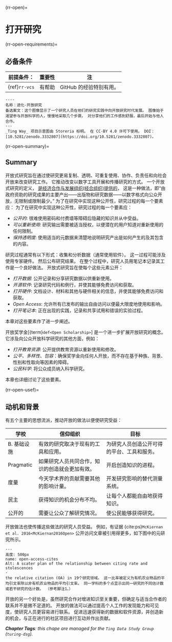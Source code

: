 (rr-open)=
# 打开研究

(rr-open-requirements)=
## 必备条件

| 前提条件：         | 重要性 | 注               |
| ------------- | --- | --------------- |
| {ref}`rr-vcs` | 有帮助 | GitHub 的经验特别有用。 |


```{figure} ../figures/evolution-open-research.jpg
----
名称：进化-开放研究
备选案文：这个图像显示了一个研究人员在他们的研究实践中向开放研究时代发展。 图像始于渴望参与开放科学的人，慢慢地采取几个步骤。 对分享他们的工作感到舒服，最后开始与他人合作。
---
_Ting Way_ 项目示意图由 Storeria 标明。 在 CC-BY 4.0 许可下使用。 DOI：[10.5281/zenodo.3332807](https://doi.org/10.5281/zenodo.3332807)。
```

(rr-open-summary)=
## Summary

开放式研究旨在通过使研究更易复制、透明、可重复使用、协作、负责任和向社会开放来改变研究工作。 它推动改变以数字工具开展和传播研究的方式。 一个开放式研究的定义， [是经济合作与发展组织(经合组织)提供的](https://www.fct.pt/dsi/docs/Making_Open_Science_a_Reality.pdf "Making Open Science a Reality, OECD Science, Technology and Industry Policy Papers No. 25")， 这是一种做法，即“由政府资助的研究成果的主要产出——出版物和研究数据——以数字格式向公众开放，无限制或限制最少。” 为了在研究中实现这种公开性，研究过程的每一个要素应： 为了在研究中实现这种公开性，研究过程的每一个要素应：

- _公开的_: 很难使用密码和付费墙等障碍后隐藏的知识并从中受益。
- _可以重新使用_: 研究输出需要被适当授权，以便潜在的用户知道对重新使用的任何限制。
- _保持透明度_: 使用适当的元数据来清楚地说明研究产出是如何产生的及其包含的内容。

研究过程通常有以下形式：收集和分析数据（通常使用软件）。 这一过程可能涉及使用专家硬件。 然后公布研究结果。 在整个过程中，研究人员用笔记本记录其工作是一个良好做法。 开放式研究旨在使每个这些元素公开：

- _打开数据_: 公开记录和分享研究数据以供重新使用。
- _开源软件_: 记录研究代码和例行，并使其能够免费访问和获取。
- _打开硬件_: 文档设计、材料和其他与硬件相关的信息，并使其能够免费访问和获取。
- _Open Access_: 允许所有已发布的输出自由访问以便最大限度地使用和影响。
- _打开笔记本_: 正在出现的实践，记录和共享试用和错误的实验过程。

本章对这些要素作了进一步阐述。

开放奖学金[{term}`def<Open Scholarship>`] 是一个进一步扩展开放研究的概念。 它涉及向公众开放科学研究的其他方面，例如：

- _打开教育资源_: 公开提供教育资源以重新使用和修改。
- _公平、多样性、包容_：确保奖学金向任何人开放，而不存在基于种族、背景、性别和性取向等因素的障碍。
- _公民科学_: 将公众成员纳入科学研究。

本章也详细讨论了这些要素。

(rr-open-usef)=
## 动机和背景

有五个主要的思想流派，推动开放的做法以便使研究受益：

| 学校        | 信仰组织                    | 目标                    |
| --------- | ----------------------- | --------------------- |
| B. 基础设施   | 有效的研究取决于现有的工具和应用。       | 为研究人员创造公开可得的平台、工具和服务。 |
| Pragmatic | 如果研究人员共同合作，知识的创造就会更加有效。 | 开启创造知识的进程。            |
| 度量        | 今天学术界的贡献需要其他的影响计量。      | 开发研究影响的替代测量系统。        |
| 民主        | 获得知识的机会分布不均。            | 让每个人都能自由地获得知识。        |
| 公开的       | 需要让公众了解研究情况。            | 使公民能够获得研究。            |

开放做法也使传播这些做法的研究人员受益。 例如，有证据 {cite:ps}`McKiernan et al. 2016<McKiernan2016Open>` 公开访问文章被引用得更多，如下图中的元研究所示。

```{figure} ../figures/open-access-citations.jpg
---
高度: 500px
name: open-access-cites
Alt: A scater plan of the relationship between citing rate and stolescences
-
the relative citation (OA) in 19个研究领域。 这一比率被定义为有机农业物品的平均引文率除以非有机农业物品的平均引文率。 同一学科的多个点显示出同一研究的不同估计数或若干研究的估计数。 （参考脚注1。）
```

开放的另一个好处是，虽然研究合作对增进知识至关重要，但确定与适当合作者的联系并不是微不足道的。 开放的做法可以通过提高个人工作的发现能力和可见度，使研究人员更容易进行联系。 促进迅速获得新的数据和软件资源，并创造新的机会，与正在进行的社区项目进行互动并作出贡献。

***Chapter Tags**: this chape are managed for the `Ting Data Study Group` (`turing-dsg`).*
